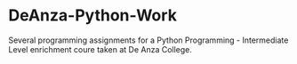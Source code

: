 # DeAnza-Python-Work

Several programming assignments for a Python Programming - Intermediate Level enrichment coure taken at De Anza College. 
